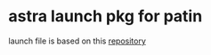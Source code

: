 # astra launch pkg for patin

launch file is based on this [repository](https://github.com/orbbec/ros_astra_camera/tree/master/launch)
